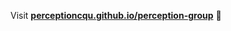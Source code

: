 


Visit **[perceptioncqu.github.io/perception-group](https://perceptioncqu.github.io/perception-group)** 🚀

